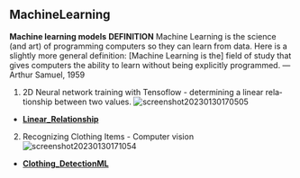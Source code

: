 ## MachineLearning


**Machine learning models**
**DEFINITION**
Machine Learning is the science (and art) of programming computers so they can 
learn from data.
Here is a slightly more general definition:
[Machine Learning is the] field of study that gives computers the ability to learn 
without being explicitly programmed.
—Arthur Samuel, 1959

1. 2D Neural network training with Tensoflow -  determining a linear rela‐ 
tionship between two values.
![screenshot20230130170505](https://user-images.githubusercontent.com/78348683/215530645-c82a339e-5df1-481a-803d-64d4cc8865e7.png)
- **[Linear_Relationship](https://github.com/princedede/MachineLearning/blob/main/ML_Linear_relationship.ipynb)**


2. Recognizing Clothing Items - Computer vision
![screenshot20230130171054](https://user-images.githubusercontent.com/78348683/215530880-f27af94e-6de9-4abf-b677-b817b0dd4c48.png)

- **[Clothing_DetectionML](https://github.com/princedede/MachineLearning/blob/main/Clothing_DetectionML.ipynb)**

